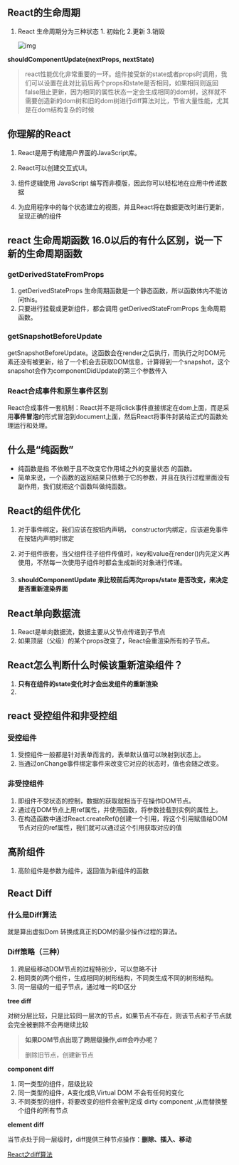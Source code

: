 ## React的生命周期

1. React 生命周期分为三种状态 1. 初始化 2.更新 3.销毁

   ![img](https://images2015.cnblogs.com/blog/588767/201612/588767-20161205190022429-1074951616.jpg)

**shouldComponentUpdate(nextProps, nextState)**

> react性能优化非常重要的一环。组件接受新的state或者props时调用，我们可以设置在此对比前后两个props和state是否相同，如果相同则返回false阻止更新，因为相同的属性状态一定会生成相同的dom树，这样就不需要创造新的dom树和旧的dom树进行diff算法对比，节省大量性能，尤其是在dom结构复杂的时候

## 你理解的React

1. React是用于构建用户界面的JavaScript库。

2. React可以创建交互式UI。
3. 组件逻辑使用 JavaScript 编写而非模版，因此你可以轻松地在应用中传递数据
4. 为应用程序中的每个状态建立的视图，并且React将在数据更改时进行更新，呈现正确的组件

## react 生命周期函数 16.0以后的有什么区别，说一下新的生命周期函数

### getDerivedStateFromProps

1. getDerivedStateProps 生命周期函数是一个静态函数，所以函数体内不能访问this。
2. 只要进行挂载或更新组件，都会调用 getDerivedStateFromProps 生命周期函数。

### getSnapshotBeforeUpdate

getSnapshotBeforeUpdate。这函数会在render之后执行，而执行之时DOM元素还没有被更新，给了一个机会去获取DOM信息，计算得到一个snapshot，这个snapshot会作为componentDidUpdate的第三个参数传入

### React合成事件和原生事件区别

React合成事件一套机制：React并不是将click事件直接绑定在dom上面，而是采用**事件冒泡**的形式冒泡到document上面，然后React将事件封装给正式的函数处理运行和处理。

## 什么是“纯函数”

- 纯函数是指 不依赖于且不改变它作用域之外的变量状态 的函数。
- 简单来说，一个函数的返回结果只依赖于它的参数，并且在执行过程里面没有副作用，我们就把这个函数叫做纯函数。

## React的组件优化

1. 对于事件绑定，我们应该在按钮内声明， constructor内绑定，应该避免事件在按钮内声明时绑定

2. 对于组件嵌套，当父组件往子组件传值时，key和value在render()内先定义再使用，不然每一次使用子组件时都会生成新的对象进行传递。

3. #### shouldComponentUpdate 来比较前后两次props/state 是否改变，来决定是否重新渲染界面

## React单向数据流

1. React是单向数据流，数据主要从父节点传递到子节点
2. 如果顶层（父级）的某个props改变了，React会重渲染所有的子节点。

## React怎么判断什么时候该重新渲染组件？

1. **只有在组件的state变化时才会出发组件的重新渲染**
2. 

## react 受控组件和非受控组

### 受控组件

1. 受控组件一般都是针对表单而言的，表单默认值可以映射到状态上。
2. 当通过onChange事件绑定事件来改变它对应的状态时，值也会随之改变。

### 非受控组件

1. 即组件不受状态的控制，数据的获取就相当于在操作DOM节点。
2.  通过在DOM节点上用ref属性，并使用函数，将参数挂载到实例的属性上。
3.  在构造函数中通过React.createRef()创建一个引用，将这个引用赋值给DOM节点对应的ref属性，我们就可以通过这个引用获取对应的值

## 高阶组件

1. 高阶组件是参数为组件，返回值为新组件的函数

## React Diff

### 什么是Diff算法

就是算出虚拟Dom 转换成真正的DOM的最少操作过程的算法。

### Diff策略（三种）

1. 跨层级移动DOM节点的过程特别少，可以忽略不计
2. 相同类的两个组件，生成相同的树形结构，不同类生成不同的树形结构。
3. 同一层级的一组子节点，通过唯一的ID区分

**tree diff**

 对树分层比较，只是比较同一层次的节点，如果节点不存在，则该节点和子节点就会完全被删除不会再继续比较

> **如果DOM节点出现了跨层级操作,diff会咋办呢？**
>
> 删除旧节点，创建新节点

**component diff**

1. 同一类型的组件，层级比较
2. 同一类型的组件，A变化成B,Virtual DOM 不会有任何的变化
3. 不同类型的组件，将要改变的组件会被判定成 dirty component ,从而替换整个组件的所有节点

**element diff**

当节点处于同一层级时，diff提供三种节点操作：**删除、插入、移动**

[React之diff算法](https://www.jianshu.com/p/3ba0822018cf)

